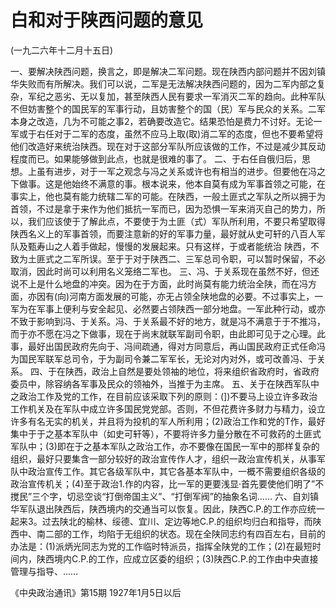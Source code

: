 # 白和对于陕西问题的意见

(一九二六年十二月十五日)

一、要解决陕西问题，换言之，即是解决二军问题。现在陕西内部问题并不因刘镇华失败而有所解决。我们可以说，二军是无法解决陕西问题的，因为二军内部之复杂，军纪之恶劣、无以复加，甚至陕西人民有要求一军消灭二军的趋向。此种军队不但妨害整个的国民军的军事行动，且妨害整个的国（民）军与民众的关系。二军本身之改造，几为不可能之事2，若确要改造它。结果恐怕是费力不讨好。无论一军或于右任对于二军的态度，虽然不应马上取(取)消二军的态度，但也不要希望将他们改造好来统治陕西。现在对于这部分军队所应该做的工作，不过是减少其反动程度而已。如果能够做到此点，也就是很难的事了。
二、于右任自俄归后，思想。上虽有进步，对于一军之观念与冯之关系或许也有相当的进步。但要他在冯之下做事。这是他始终不满意的事。根本说来，他本自莫有成为军事首领之可能，在事实上，他也莫有能力统辖二军的可能。在陕西，一般土匪式之军队之所以拥于为首领，不过是拿于来作为他们抵抗一军而已，因为恐惧一军来消灭自己的势力，所以，我们应该使于了解此点，不要使于为土匪（式）军队所利用，不要只希望取得陕西名义上的军事首领，而要注意新的好的军事力量，最好就从史可轩的八百人军队及甄寿山之人着手做起，慢慢的发展起来。只有这样，于或者能统治
陕西，不致为土匪式之二军所误。至于于对于陕西二、三军总司令职，可以暂时保留，不必取消，因此时尚可以利用名义笼络二军也。
三、冯、于关系现在虽然不好，但还说不上是什么地盘的冲突。因为在于方面，此时尚莫有能力统治全陕，而在冯方面，亦因有(向)河南方面发展的可能，亦无占领全陕地盘的必要。不过事实上，一军为在军事上便利与安全起见、必然要占领陕西一部分地盘。一军此种行动，或亦不致于影响到冯、于关系。冯、于关系最不好的地方，就是冯不满意于于不推冯，而于亦不愿在冯之下做事，现在于尚末就联军副司令职，由此即可见于之心理。此事，最好出国民政府先向于、冯间疏通，得对方同意后，再山国民政府正式任命冯为国民军联军总司令，于为副司令兼二军军长，无论对内对外，或可改善冯、于关系。
四、于在陕西，政治上自然是要处领袖的地位，将来组织省政府时，省政府委员中，除容纳各军事及民众的领袖外，当推于为主席。
五、关于在陕西军队中之政治工作及党的工作，在目前应该采取下列的原则：(])不要马上设立许多政治工作机关及在军队中成立许多国民党党部。否则，不但花费许多财力与精力，设立许多有名无实的机关，并且将为投机的军人所利用；(2)政治工作和党的T作，最好集中于于之基本军队中（如史可轩等），不要将许多力量分散在不可救药的土匪式军队中；(3)即在于之基本军队之政治工作，亦不要像在国民一军中的那样复杂的组织，最好只要集含一部分较好的政治宣传作人才，组织一政治宣传机关，从事军队中政治宣传工作。其它各级军队中，其它各基本军队中，一概不需要组织各级的政治宣传机关；(4)至于政治1.作的内容，比一军的更要浅显·首先要使他们明了”不搅民”三个字，切忌空谈“打倒帝国主义”、“打倒军阀”的抽象名词……
六、自刘镇华军队退出陕西后，陕西境内的交通当可以恢复。因此，陕西C.P.的工作亦应统一起来3。过去陕北的榆林、绥德、宜川、定边等地C.P.的组织均归白和指导，而陕西中、南二部的工作，均陷于无组织的状态。现在全陕同志约有四百左右，目前的办法是：(1)派炳光同志为党的工作临时特派员，指挥全陕党的工作；(2)在最短时间内，陕西境内C.P.的工作，应成立区委的组织；(3)陕西C.P.的工作由中央直接管理与指导、……

《中央政治通讯》第15期
1927年1月5日以后

